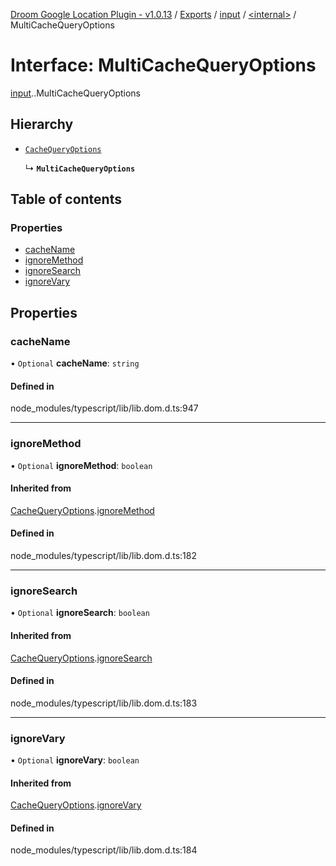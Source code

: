 [Droom Google Location Plugin - v1.0.13](../README.md) / [Exports](../modules.md) / [input](../modules/input.md) / [<internal\>](../modules/input._internal_.md) / MultiCacheQueryOptions

# Interface: MultiCacheQueryOptions

[input](../modules/input.md).[<internal>](../modules/input._internal_.md).MultiCacheQueryOptions

## Hierarchy

- [`CacheQueryOptions`](input._internal_.CacheQueryOptions.md)

  ↳ **`MultiCacheQueryOptions`**

## Table of contents

### Properties

- [cacheName](input._internal_.MultiCacheQueryOptions.md#cachename)
- [ignoreMethod](input._internal_.MultiCacheQueryOptions.md#ignoremethod)
- [ignoreSearch](input._internal_.MultiCacheQueryOptions.md#ignoresearch)
- [ignoreVary](input._internal_.MultiCacheQueryOptions.md#ignorevary)

## Properties

### cacheName

• `Optional` **cacheName**: `string`

#### Defined in

node_modules/typescript/lib/lib.dom.d.ts:947

___

### ignoreMethod

• `Optional` **ignoreMethod**: `boolean`

#### Inherited from

[CacheQueryOptions](input._internal_.CacheQueryOptions.md).[ignoreMethod](input._internal_.CacheQueryOptions.md#ignoremethod)

#### Defined in

node_modules/typescript/lib/lib.dom.d.ts:182

___

### ignoreSearch

• `Optional` **ignoreSearch**: `boolean`

#### Inherited from

[CacheQueryOptions](input._internal_.CacheQueryOptions.md).[ignoreSearch](input._internal_.CacheQueryOptions.md#ignoresearch)

#### Defined in

node_modules/typescript/lib/lib.dom.d.ts:183

___

### ignoreVary

• `Optional` **ignoreVary**: `boolean`

#### Inherited from

[CacheQueryOptions](input._internal_.CacheQueryOptions.md).[ignoreVary](input._internal_.CacheQueryOptions.md#ignorevary)

#### Defined in

node_modules/typescript/lib/lib.dom.d.ts:184
